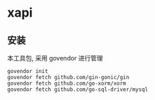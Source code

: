 # xapi

## 安装

本工具包, 采用 govendor 进行管理

```
govendor init
govendor fetch github.com/gin-gonic/gin
govendor fetch github.com/go-xorm/xorm
govendor fetch github.com/go-sql-driver/mysql

```